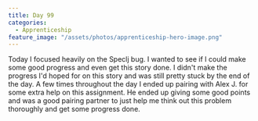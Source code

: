 ```yaml
---
title: Day 99
categories:
  - Apprenticeship
feature_image: "/assets/photos/apprenticeship-hero-image.png"
---
```


Today I focused heavily on the Speclj bug. I wanted to see if I could make some good progress and
even get this story done. I didn't make the progress I'd hoped for on this story and was still pretty
stuck by the end of the day. A few times throughout the day I ended up pairing with Alex J. for some
extra help on this assignment. He ended up giving some good points and was a good pairing partner
to just help me think out this problem thoroughly and get some progress done.
